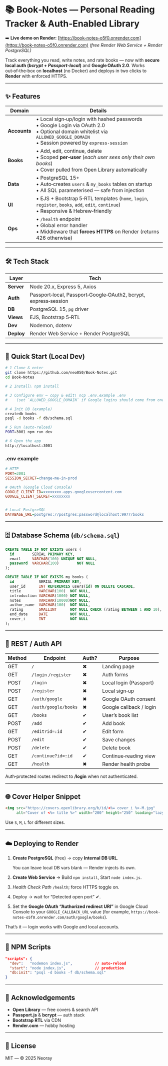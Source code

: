 # 📚 Book‑Notes — Personal Reading Tracker & Auth‑Enabled Library

➡️ **Live demo on Render:** [https://book-notes-o5f0.onrender.com](https://book-notes-o5f0.onrender.com)
*(free Render Web Service + Render PostgreSQL)*

Track everything you read, write notes, and rate books — now with **secure local auth (*bcrypt + Passport‑local*)** and **Google OAuth 2.0**.  Works out‑of‑the‑box on **localhost** (no Docker) and deploys in two clicks to **Render** with enforced HTTPS.

---

## ✨ Features

| Domain       | Details                                                                                                                                                |
| ------------ | ------------------------------------------------------------------------------------------------------------------------------------------------------ |
| **Accounts** | • Local sign‑up/login with hashed passwords  <br> • Google Login via OAuth 2.0  <br> • Optional domain whitelist via `ALLOWED_GOOGLE_DOMAIN`  <br> • Session powered by `express‑session`                            |
| **Books**    | • Add, edit, continue, delete  <br> • Scoped **per‑user** (*each user sees only their own books*)  <br> • Cover pulled from Open Library automatically |
| **Data**     | • PostgreSQL 15+  <br> • Auto‑creates `users` & `my_books` tables on startup  <br> • All SQL parameterised — safe from injection                       |
| **UI**       | • EJS + Bootstrap 5‑RTL templates (`home`, `login`, `register`, `books`, `add`, `edit`, `continue`)  <br> • Responsive & Hebrew‑friendly               |
| **Ops**      | • `/health` endpoint  <br> • Global error handler  <br> • Middleware that **forces HTTPS** on Render (returns 426 otherwise)                           |

---

## 🛠 Tech Stack

| Layer      | Tech                                                            |
| ---------- | --------------------------------------------------------------- |
| **Server** | Node 20.x, Express 5, Axios                                     |
| **Auth**   | Passport‑local, Passport‑Google‑OAuth2, bcrypt, express‑session |
| **DB**     | PostgreSQL 15, `pg` driver                                      |
| **Views**  | EJS, Bootstrap 5‑RTL                                            |
| **Dev**    | Nodemon, dotenv                                                 |
| **Deploy** | Render Web Service + Render PostgreSQL                          |

---

## 🚀 Quick Start (Local Dev)

```bash
# 1 Clone & enter
git clone https://github.com/neo050/Book-Notes.git
cd Book-Notes

# 2 Install\ npm install

# 3 Configure env – copy & edit\ ncp .env.example .env
#    (set `ALLOWED_GOOGLE_DOMAIN` if Google logins should come from one domain)

# 4 Init DB (example)
createdb books
psql -d books -f db/schema.sql

# 5 Run (auto‑reload)
PORT=3001 npm run dev

# 6 Open the app
http://localhost:3001
```

### .env example

```ini
# HTTP
PORT=3001
SESSION_SECRET=change‑me‑in‑prod

# OAuth (Google Cloud Console)
GOOGLE_CLIENT_ID=xxxxxxxx.apps.googleusercontent.com
GOOGLE_CLIENT_SECRET=xxxxxxxx


# Local PostgreSQL
DATABASE_URL=postgres://postgres:password@localhost:9977/books
```



---

## 🗄 Database Schema (`db/schema.sql`)

```sql
CREATE TABLE IF NOT EXISTS users (
  id        SERIAL PRIMARY KEY,
  email     VARCHAR(100) UNIQUE NOT NULL,
  password  VARCHAR(100)        NOT NULL
);

CREATE TABLE IF NOT EXISTS my_books (
  id           SERIAL PRIMARY KEY,
  user_id      INT REFERENCES users(id) ON DELETE CASCADE,
  title        VARCHAR(100)  NOT NULL,
  introduction VARCHAR(1000) NOT NULL,
  notes        VARCHAR(10000)NOT NULL,
  author_name  VARCHAR(100)  NOT NULL,
  rating       SMALLINT      NOT NULL CHECK (rating BETWEEN 1 AND 10),
  end_date     DATE          NOT NULL,
  cover_i      INT           NOT NULL
);
```

---

## 📑 REST / Auth API

| Method | Endpoint             | Auth? | Purpose                 |
| ------ | -------------------- | ----- | ----------------------- |
| GET    | `/`                  | ✖     | Landing page            |
| GET    | `/login` `/register` | ✖     | Auth forms              |
| POST   | `/login`             | ✖     | Local login (Passport)  |
| POST   | `/register`          | ✖     | Local sign‑up           |
| GET    | `/auth/google`       | ✖     | Google OAuth consent    |
| GET    | `/auth/google/books` | ✖     | Google callback / login |
| GET    | `/books`             | ✔     | User’s book list        |
| POST   | `/add`               | ✔     | Add book                |
| GET    | `/edit?id=:id`       | ✔     | Edit form               |
| POST   | `/edit`              | ✔     | Save changes            |
| POST   | `/delete`            | ✔     | Delete book             |
| GET    | `/continue?id=:id`   | ✔     | Continue‑reading view   |
| GET    | `/health`            | ✖     | Render health probe     |

Auth‑protected routes redirect to **/login** when not authenticated.

---

## 🌐 Cover Helper Snippet

```html
<img src="https://covers.openlibrary.org/b/id/<%= cover_i %>-M.jpg"
     alt="Cover of <%= title %>" width="200" height="250" loading="lazy" />
```

Use `S`, `M`, `L` for different sizes.

---

## ☁️ Deploying to Render

1. **Create PostgreSQL** (free) → copy **Internal DB URL**.

   You can leave local DB vars blank — Render injects its own.
3. **Create Web Service** → Build `npm install`, Start `node index.js`.
4. *Health Check Path* `/health`; force HTTPS toggle on.
5. Deploy → wait for “Detected open port” ✔.
6. Set the **Google OAuth “Authorized redirect URI”** in Google Cloud Console to
   your `GOOGLE_CALLBACK_URL` value (for example,
   `https://book-notes-o5f0.onrender.com/auth/google/books`).

That’s it — login works with Google and local accounts.

---

## 🧾 NPM Scripts

```json
"scripts": {
  "dev":   "nodemon index.js",          // auto‑reload
  "start": "node index.js",             // production
  "db:init": "psql -d books -f db/schema.sql"
}
```

---

## 🤝 Acknowledgements

* **Open Library** — free covers & search API
* **Passport.js** & **bcrypt** — auth stack
* **Bootstrap RTL** via CDN
* **Render.com** — hobby hosting

---

## 📄 License

MIT — © 2025 Neoray
